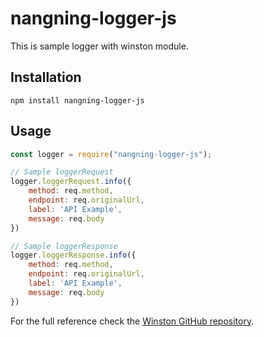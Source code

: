 # nangning-logger-js
This is sample logger with winston module.

## Installation
```
npm install nangning-logger-js
```

## Usage
```javascript
const logger = require("nangning-logger-js");

// Sample loggerRequest
logger.loggerRequest.info({ 
    method: req.method,
    endpoint: req.originalUrl,
    label: 'API Example',
    message: req.body
})

// Sample loggerResponse
logger.loggerResponse.info({ 
    method: req.method,
    endpoint: req.originalUrl,
    label: 'API Example',
    message: req.body
})
```

For the full reference check the [Winston GitHub repository](https://github.com/winstonjs/winston).
